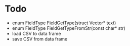 # Todo
* enum FieldType FieldGetType(struct Vector* text)
* enum FieldType FieldGetTypeFromStr(const char* str)
* load CSV to data frame
* save CSV from data frame
